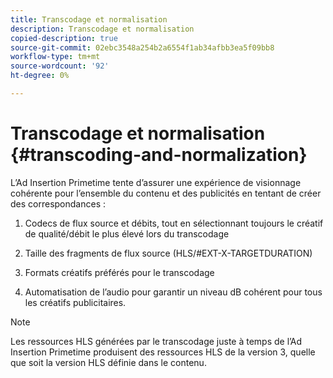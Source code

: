 ```yaml
---
title: Transcodage et normalisation
description: Transcodage et normalisation
copied-description: true
source-git-commit: 02ebc3548a254b2a6554f1ab34afbb3ea5f09bb8
workflow-type: tm+mt
source-wordcount: '92'
ht-degree: 0%

---
```


# Transcodage et normalisation {#transcoding-and-normalization}

L’Ad Insertion Primetime tente d’assurer une expérience de visionnage cohérente pour l’ensemble du contenu et des publicités en tentant de créer des correspondances :

1. Codecs de flux source et débits, tout en sélectionnant toujours le créatif de qualité/débit le plus élevé lors du transcodage

1. Taille des fragments de flux source (HLS/#EXT-X-TARGETDURATION)

1. Formats créatifs préférés pour le transcodage

1. Automatisation de l’audio pour garantir un niveau dB cohérent pour tous les créatifs publicitaires.

>[!NOTE]
>
>Les ressources HLS générées par le transcodage juste à temps de l’Ad Insertion Primetime produisent des ressources HLS de la version 3, quelle que soit la version HLS définie dans le contenu.
